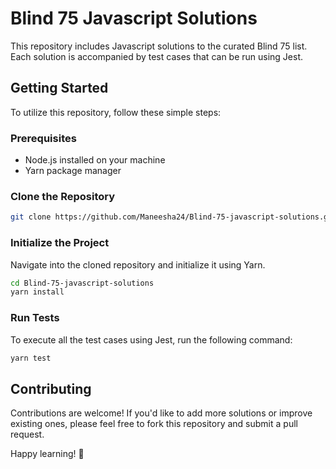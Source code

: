 # Blind 75 Javascript Solutions

This repository includes Javascript solutions to the curated Blind 75 list. Each solution is accompanied by test cases that can be run using Jest.

## Getting Started

To utilize this repository, follow these simple steps:

### Prerequisites

- Node.js installed on your machine
- Yarn package manager

### Clone the Repository

```bash
git clone https://github.com/Maneesha24/Blind-75-javascript-solutions.git
```

### Initialize the Project
Navigate into the cloned repository and initialize it using Yarn.

```bash
cd Blind-75-javascript-solutions
yarn install
```

### Run Tests
To execute all the test cases using Jest, run the following command:
```bash
yarn test
```

## Contributing
Contributions are welcome! If you'd like to add more solutions or improve existing ones, please feel free to fork this repository and submit a pull request.

Happy learning! 🚀
